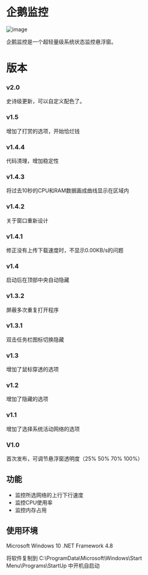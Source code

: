 # 企鹅监控
![image](https://github.com/kingsznhone/Penguin-Monitor/blob/master/MDinfo.jpg)

企鹅监控是一个超轻量级系统状态监控悬浮窗。

# 版本
### v2.0
史诗级更新，可以自定义配色了。
### v1.5
增加了打赏的选项，开始恰烂钱
### v1.4.4
代码清理，增加稳定性
### v1.4.3
将过去10秒的CPU和RAM数据画成曲线显示在区域内
### v1.4.2
关于窗口重新设计
### v1.4.1
修正没有上传下载速度时，不显示0.00KB/s的问题
### v1.4
启动后在顶部中央自动隐藏
### v1.3.2
屏蔽多次重复打开程序
### v1.3.1
双击任务栏图标切换隐藏
### v1.3 
增加了鼠标穿透的选项
### v1.2
增加了隐藏的选项
### v1.1
增加了选择系统活动网络的选项
### V1.0
首次发布，可调节悬浮窗透明度（25% 50% 70% 100%）

## 功能
- 监控所选网络的上行下行速度
- 监控CPU使用率
- 监控内存占用


## 使用环境 
Microsoft Windows 10 
.NET Framework 4.8

将软件复制到
C:\ProgramData\Microsoft\Windows\Start Menu\Programs\StartUp
中开机自启动